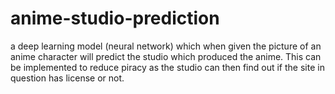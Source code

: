 # anime-studio-prediction
a deep learning model (neural network) which when given the picture of an anime character will predict the studio which produced the anime. This can be implemented to reduce piracy as the studio can then find out if the site in question has license or not.

